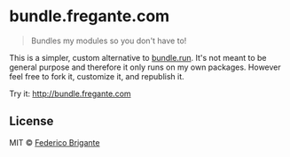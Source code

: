 # bundle.fregante.com

> Bundles my modules so you don't have to!

This is a simpler, custom alternative to [bundle.run](https://bundle.run). It's not meant to be general purpose and therefore it only runs on my own packages. However feel free to fork it, customize it, and republish it.

Try it: http://bundle.fregante.com

## License

MIT © [Federico Brigante](https://fregante.com)

